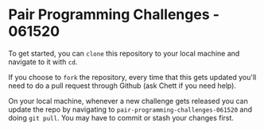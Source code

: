 # Pair Programming Challenges - 061520

To get started, you can `clone` this repository to your local machine and navigate to it with `cd`.

If you choose to `fork` the repository, every time that this gets updated you'll need to do a pull request through Github (ask Chett if you need help).

On your local machine, whenever a new challenge gets released you can update the repo by navigating to `pair-programming-challenges-061520` and doing `git pull`. You may have to commit or stash your changes first.
